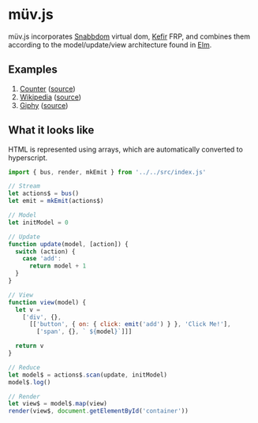 # müv.js

müv.js incorporates [Snabbdom](https://github.com/snabbdom/snabbdom) virtual dom, [Kefir](http://rpominov.github.io/kefir) FRP, and combines them according to the model/update/view architecture found in [Elm](https://github.com/evancz/elm-architecture-tutorial).

## Examples

1. [Counter](https://dubiousdavid.github.io/muv.js/examples/counter/) ([source](https://github.com/dubiousdavid/muv.js/blob/master/examples/counter/index.js))
2. [Wikipedia](https://dubiousdavid.github.io/muv.js/examples/wikipedia/) ([source](https://github.com/dubiousdavid/muv.js/blob/master/examples/wikipedia/index.js))
3. [Giphy](https://dubiousdavid.github.io/muv.js/examples/giphy/) ([source](https://github.com/dubiousdavid/muv.js/blob/master/examples/giphy/index.js))

## What it looks like

HTML is represented using arrays, which are automatically converted to hyperscript.

```Javascript
import { bus, render, mkEmit } from '../../src/index.js'

// Stream
let actions$ = bus()
let emit = mkEmit(actions$)

// Model
let initModel = 0

// Update
function update(model, [action]) {
  switch (action) {
    case 'add':
      return model + 1
  }
}

// View
function view(model) {
  let v =
    ['div', {},
      [['button', { on: { click: emit('add') } }, 'Click Me!'],
        ['span', {}, ` ${model}`]]]

  return v
}

// Reduce
let model$ = actions$.scan(update, initModel)
model$.log()

// Render
let view$ = model$.map(view)
render(view$, document.getElementById('container'))
```
